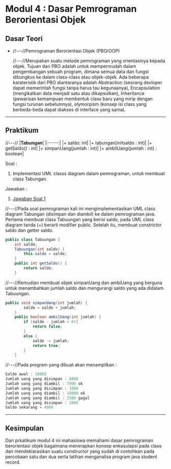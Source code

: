 # Modul 4 : Dasar Pemrograman Berorientasi Objek

## Dasar Teori
* //---//Pemrograman Berorientasi Objek (PBO/OOP)

  //---//Merupakan suatu metode pemrograman yang orientasinya kepada objek. Tujuan dari PBO adalah untuk mempermudah dalam pengembangan sebuah program, dimana semua data   dan fungsi dibungkus ke dalam class-class atau objek-objek. Ada beberapa karateristik dari PBO diantaranya adalah Abstraction (seorang devloper dapat memerintah   fungsi tanpa harus tau kegunaanya), Encapsulation (mengikatkan data menjadi satu atau dikapsulkan), Inheritance (pewarisan kemampuan membentuk class baru yang     mirip dengan fungsi turunan sebelumnya), olymorpism (konsep isi class yang berbeda-beda dapat diakses di interface yang sama).


<hr>

## Praktikum
//---//
|**Tabungan**|
|:-----:|
|+ saldo: int|
|+ tabungan(initsaldo : int)|
|+ getSaldo() : int|
|+ simpanUang(jumlah : int)|
|+ ambilUang(jumlah : int) : boolean|

Soal :
1. Implementasi UML classs diagram dalam pemrograman, untuk membuat class Tabungan. 

Jawaban :
1. [Jawaban Soal 1](https://github.com/iddfian/20104031_Idfian-Azhar-Hidayat_Pemrograman-2/tree/Modul3/src/latihan)

//---//Pada soal pemrograman kali ini mengimplementasikan UML class diagram Tabungan (disimpan dan diambil) ke dalam pemrograman java. 
Pertama membuat class Tabuungan yang berisi saldo, pada UML class diagram tanda (+) berarti modifier public. Setelah itu, membuat constrictor saldo dan getter saldo. 

````java
public class Tabuungan {
    int saldo;
    Tabuungan(int saldo) {
        this.saldo = saldo;
    }
    public int getSaldo() {
        return saldo;
    }
````
//---//Kemudian membuat objek simpanUang dan ambiUang yang berguna untuk menambahkan jumlah saldo dan mengurangi saldo yang ada didalam Tabuungan.

````java
public void simpanUang(int jumlah) {
        saldo = saldo + jumlah;
    }
    public boolean ambilUang(int jumlah) {
        if (saldo - jumlah < 0){
            return false;
        }
        else {
            saldo -= jumlah;
            return true;
        }
    }
````

//---//Pada program yang dibuat akan menampilkan :

```java
Saldo awal : 10000
Jumlah uang yang disimpan : 8000
Jumlah uang yang diambil : 7000 ok
Jumlah uang yang disimpan : 1000
Jumlah uang yang diambil : 10000 ok
Jumlah uang yang diambil : 2500 gagal
Jumlah uang yang disimpan : 2000
Saldo sekarang = 4000
```   

<hr>

## Kesimpulan
Dari prkatikum modul 4 ini mahasiswa memahami dasar pemrograman berorientasi objek bagaimana menerapkan konsep enkasulapsi pada class dan mendeklarasikan suatu constructor yang sudah di contohkan pada percobaan satu dan dua serta latihan menganalisa program java student record.
